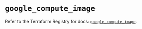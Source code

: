 # `google_compute_image`

Refer to the Terraform Registry for docs: [`google_compute_image`](https://registry.terraform.io/providers/hashicorp/google/6.25.0/docs/resources/compute_image).
